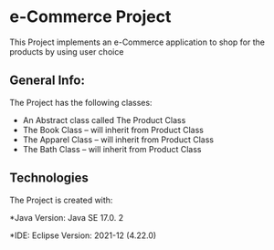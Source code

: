 # e-Commerce Project
This Project implements an e-Commerce application to shop for the products by using user choice

## General Info:

The Project has the following classes:

* An Abstract class called The Product Class
* The Book Class – will inherit from Product Class
* The Apparel Class – will inherit from Product Class
* The Bath Class – will inherit from Product Class

## Technologies

The Project is created with:

*Java Version: Java SE 17.0. 2

*IDE: Eclipse Version: 2021-12 (4.22.0)
